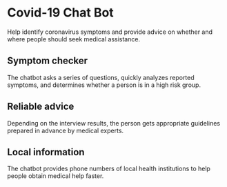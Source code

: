 # Covid-19 Chat Bot
Help identify coronavirus symptoms and provide advice on whether and where people should seek medical assistance.

## Symptom checker
The chatbot asks a series of questions, quickly analyzes reported symptoms, and determines whether a person is in a high risk group.

## Reliable advice
Depending on the interview results, the person gets appropriate guidelines prepared in advance by medical experts.

## Local information
The chatbot provides phone numbers of local health institutions to help people obtain medical help faster.
